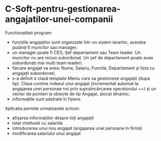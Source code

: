 # C-Soft-pentru-gestionarea-angajatilor-unei-companii

Functionalitati program:

* funcțiile angajaților sunt organizate într-un sistem ierarhic, acestea putând fi muncitor sau
manager;
* un manager poate fi CEO, Șef departament sau Team leader. Un muncitor nu are niciun
subordonat. Un șef de departament poate avea subordonați mai mulți team leaderi.
* fiecare angajat va avea: Nume, Salariu, Functie, Departament și lista cu angajații
subordonati;
* s-a definit o clasă template Meniu care sa gestioneze angajații (dupa tip). Clasa contine indexul unui angajat (incrementat automat la angajarea unei personae noi prin
supraîncărcarea operatorului +=) și un vector de pointeri la obiecte de tip Angajat, alocat
dinamic;
* informațiile sunt păstrate în fișiere.

Aplicatia permite urmatoarele actiuni:

* afișarea informațiilor despre toți angajații
* total cheltuieli cu salariile
* introducerea unui nou angajat (angajarea unei persoane în firmă)
* modificarea salariului unui angajat
